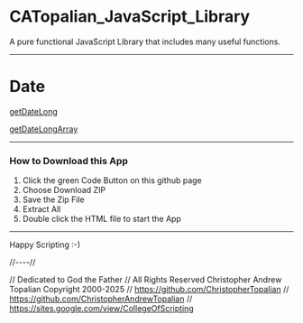 # CATopalian_JavaScript_Library
A pure functional JavaScript Library that includes many useful functions.  

---

# Date

[getDateLong](src/js/date/getDateLong.js)

[getDateLongArray](src/js/date/getDateLongArray.js)

---

### How to Download this App
1. Click the green Code Button on this github page
2. Choose Download ZIP
3. Save the Zip File
4. Extract All
5. Double click the HTML file to start the App

---

Happy Scripting :-)

//----//

// Dedicated to God the Father
// All Rights Reserved Christopher Andrew Topalian Copyright 2000-2025
// https://github.com/ChristopherTopalian
// https://github.com/ChristopherAndrewTopalian
// https://sites.google.com/view/CollegeOfScripting

